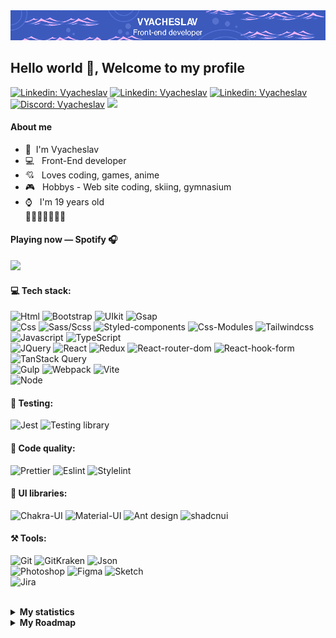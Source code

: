 




<!-- <p><em>Associate Technical Lead at <a href="https://www.oneorigin.us/">OneOrigin
</a><img src="https://i.gifer.com/3BBF.gif" width="30">
</em></p> -->
<div align="center"> <img src="https://github.com/Meow-Double/Meow-Double/blob/main/assets/baner.png"/>
</div>
 <h2 >Hello world 👋, Welcome to my profile </h2> 
<!-- <div align="center"><i>I'm a Front-End developer</i></div> -->

<!-- <img align="right" src="./assets/duck.gif" width="230"> -->
<!-- <img src="./assets/EyesCoding.gif" align="left" width="460" height="280"> -->
<!-- <p>Technology:</p> -->
<!-- <span> -->
[![Linkedin: Vyacheslav](https://img.shields.io/badge/-Linkedin-3C5ABC?style=social-square&logo=Linkedin&logoColor=white&link=https://www.linkedin.com/in/Linkedin-pugachev-7843292b1/)](https://www.linkedin.com/in/vyacheslav-pugachev-7843292b1/) [![Linkedin: Vyacheslav](https://img.shields.io/badge/-Telegram-3C5ABC?style=social-square&logo=Telegram&logoColor=white&link=https://t.me/Meow_Double)](https://t.me/Meow_Double) [![Linkedin: Vyacheslav](https://img.shields.io/badge/-Vkontakte-3C5ABC?style=social-square&logo=Vk&logoColor=white&link=https://vk.com/id492851216)](https://vk.com/id492851216) [![Discord: Vyacheslav](https://img.shields.io/badge/-Discord-3C5ABC?style=social-square&logo=discord&logoColor=white&link=https://discordapp.com/users/461120123147780116)](https://vk.com/id492851216) <a href="https://www.github.com/Meow-Double" target="_blank" rel="noreferrer"><img src="https://img.shields.io/github/followers/Meow-Double?logo=github&style=social-squaree&color=3C5ABC&labelColor=3C5ABC" /></a>


<div align="left">
 
<!-- <h4> ${\color{#ffffff} \textbf{ About me}}$ </h4> -->

#### About me

- 👦 &nbsp;I'm Vyacheslav
- 💻 &nbsp; Front-End developer
- 💘 &nbsp; Loves coding, games, anime
- 🎮 &nbsp; Hobbys - Web site coding, skiing, gymnasium 
- ⌚ &nbsp; I'm 19 years old \
🦆🦆🦆🦆🦆🦆🦆
</div>

<!-- <h4> ${\color{#ffffff} \textbf{ Language skills}}$ </h4>

English: A2 \
Russian: С1 \
Belarusian: B1 \
Japanese: N5 

-->
<!-- <img src="https://i.gifer.com/3BBF.gif" width="60"> -->

<!-- [![GitHub followers](https://img.shields.io/github/followers/Meow-double?label=Follow&style=social)](https://github.com/Meow-Double) -->
<!-- [![website](https://img.shields.io/badge/Website-46a2f1.svg?&style=flat-square&logo=Google-Chrome&logoColor=white&link=https://anmolsingh.me/)](https://anmolsingh.me/) -->
<!-- ![](https://visitor-badge.glitch.me/badge?page_id=anmol098.anmol098) -->
<!-- ![Waka Readme](https://github.com/anmol098/anmol098/workflows/Waka%20Readme/badge.svg) -->
<!-- <span><img src="https://i.gifer.com/3BBF.gif" width="30"></span> -->



<div>
<span align="left">

 #### Playing now — Spotify 🎧
 
<p> 
 <a href="https://open.spotify.com/user/31zsfjazugx4nipzslbutk72oqwa">
  <img src="https://spotify-github-profile.vercel.app/api/view?uid=31zsfjazugx4nipzslbutk72oqwa&cover_image=true&theme=novatorem&show_offline=false&background_color=121212&interchange=false&bar_color=3c5abc&bar_color_cover=false"/>
 </a>
</p>
</span>

<!-- <span align="left">
 
[![Discord Presence](https://lanyard.kyrie25.me/api/461120123147780116)](https://discord.com/users/461120123147780116)
</span> -->
 
</div>




<h4>💻 Tech stack:</h4>

![Html](https://img.shields.io/badge/HTML5-3C5ABC?style=for-the-badge&logo=html5&logoColor=white) ![Bootstrap](https://img.shields.io/badge/Bootstrap-3C5ABC?style=for-the-badge&logo=bootstrap&logoColor=white) ![UIkit](https://img.shields.io/badge/UIkit-3C5ABC?style=for-the-badge&logo=UIkit&logoColor=white) ![Gsap](https://img.shields.io/badge/Gsap-3C5ABC?style=for-the-badge&logo=greensock&logoColor=white) \
![Css](https://img.shields.io/badge/CSS3-3C5ABC?style=for-the-badge&logo=css3&logoColor=white) ![Sass/Scss](https://img.shields.io/badge/Sass/Scss-3C5ABC?style=for-the-badge&logo=sass&logoColor=white) ![Styled-components](https://img.shields.io/badge/Styled--components-3C5ABC?style=for-the-badge&logo=styled-components&logoColor=white) ![Css-Modules](https://img.shields.io/badge/Css--Modules-3C5ABC?style=for-the-badge&logo=css-modules&logoColor=white) ![Tailwindcss](https://img.shields.io/badge/Tailwindcss-3C5ABC?style=for-the-badge&logo=Tailwindcss&logoColor=white) \
![Javascript](https://img.shields.io/badge/JavaScript-3C5ABC?style=for-the-badge&logo=javascript&logoColor=white) ![TypeScript](https://img.shields.io/badge/TypeScript-3C5ABC?style=for-the-badge&logo=typescript&logoColor=white) \
![JQuery](https://img.shields.io/badge/JQuery-3C5ABC?style=for-the-badge&logo=jquery&logoColor=fff) ![React](https://img.shields.io/badge/React-3C5ABC?style=for-the-badge&logo=react&logoColor=%2361DAFB) ![Redux](https://img.shields.io/badge/Redux-3C5ABC?style=for-the-badge&logo=redux&logoColor=white) ![React-router-dom](https://img.shields.io/badge/React--router--dom-3C5ABC?style=for-the-badge&logo=react-router&logoColor=white) ![React-hook-form](https://img.shields.io/badge/React--hook--form-3C5ABC?style=for-the-badge&logo=react-hook-form&logoColor=white) ![TanStack Query](https://img.shields.io/badge/TanStack_Query-3C5ABC?style=for-the-badge&logo=React-query&logoColor=white) \
![Gulp](https://img.shields.io/badge/Gulp-3C5ABC?style=for-the-badge&logo=gulp&logoColor=white) ![Webpack](https://img.shields.io/badge/Webpack-3C5ABC?style=for-the-badge&logo=webpack&logoColor=white) ![Vite](https://img.shields.io/badge/Vite-3C5ABC?style=for-the-badge&logo=Vite&logoColor=white) \
![Node](https://img.shields.io/badge/Node.Js-3C5ABC?style=for-the-badge&logo=node.js&logoColor=white)

<h4>🔧 Testing:</h4>

![Jest](https://img.shields.io/badge/Jest-3C5ABC?style=for-the-badge&logo=Jest&logoColor=white) ![Testing library](https://img.shields.io/badge/Testing_Library-3C5ABC?style=for-the-badge&logo=TestingLibrary&logoColor=white) 

<h4>📃 Code quality:</h4>

![Prettier](https://img.shields.io/badge/Prettier-3C5ABC?style=for-the-badge&logo=Prettier&logoColor=white) ![Eslint](https://img.shields.io/badge/Eslint-3C5ABC?style=for-the-badge&logo=Eslint&logoColor=white) ![Stylelint](https://img.shields.io/badge/Stylelint-3C5ABC?style=for-the-badge&logo=Stylelint&logoColor=white)

<h4>🎨 UI libraries:</h4>

![Chakra-UI](https://img.shields.io/badge/Chakra--UI-3C5ABC?style=for-the-badge&logo=chakra-ui&logoColor=white) ![Material-UI](https://img.shields.io/badge/Material--UI-3C5ABC?style=for-the-badge&logo=mui&logoColor=white) ![Ant design](https://img.shields.io/badge/Ant_Design-3C5ABC?style=for-the-badge&logo=ant-design&logoColor=white) ![shadcnui](https://img.shields.io/badge/Shadcn--UI-3C5ABC?style=for-the-badge&logo=shadcnui&logoColor=white)

<h4>⚒️ Tools:</h4>

![Git](https://img.shields.io/badge/GIT-3C5ABC?style=for-the-badge&logo=git&logoColor=white) ![GitKraken](https://img.shields.io/badge/Git_Kraken-3C5ABC?style=for-the-badge&logo=GitKraken&logoColor=white) ![Json](https://img.shields.io/badge/Json-3C5ABC?style=for-the-badge&logo=json&logoColor=white) \
![Photoshop](https://img.shields.io/badge/Photoshop-3C5ABC?style=for-the-badge&logo=Adobe%20Photoshop&logoColor=white) ![Figma](https://img.shields.io/badge/Figma-3C5ABC?style=for-the-badge&logo=figma&logoColor=white) ![Sketch](https://img.shields.io/badge/Sketch-3C5ABC?style=for-the-badge&logo=Sketch&logoColor=white) \
![Jira](https://img.shields.io/badge/Jira-3C5ABC?style=for-the-badge&logo=Jira&logoColor=white) 

<br/>


<details>
  <summary><strong>My statistics</strong></summary>

  <br />
  <div align="left">

 ![meow-double's Streak](https://github-readme-streak-stats.herokuapp.com/?user=meow-double&theme=tokyonight&hide_border=false)
 
 ![meow-double's Stats](https://github-readme-stats.vercel.app/api?username=meow-double&theme=tokyonight&show_icons=true&hide_border=false&count_private=true)
 
 ![meow-double's Top Languages](https://github-readme-stats.vercel.app/api/top-langs/?username=meow-double&theme=tokyonight&show_icons=true&hide_border=false&layout=compact)

</div>

</details>


<details>
  <summary><strong>My Roadmap</strong></summary>

  <br />

 ### Era I - Beginning of the journey
August 22, 2022 I am starting to learn the frontend. I learn html and css first. After that, I start making my first website by video. It took about a month to do all this. Then practice starts, during which I improve my layout knowledge and learn BEM methodology. After 3 months I start learning JavaScript base of the language, then the browser part. I consolidate JavaScript in practice. After 5 months I start learning Gulp and Scss. After a couple weeks I learn jQuery. Practicing on projects where I learn how to use jQuery plugins for quick implementation. After 7 months, I start learning Git. The way forward is practicing and learning different JS libraries. This is how I get acquainted with Gsap from GreenSock and start animating my projects. 

### Era II - Abundant Learning
The next phase is an abundant study of JS. In late spring, I begin to improve my knowledge of JavaScript. I implement custom UI elements - popups, modals, dropdowns, accordions, tooltips, checkboxes, selectors, drag & drop, etc.
After that, I increase my experience and move on to learning algorithms. 

### Era III - Path to Junior
I didn't manage to learn all the algorithms, I realized that I didn't need it yet. I started learning React a year later - October 1, 2023. I familiarized myself with the concepts of Jsx, props, functional components, rendering, component lifecycle, virtual tree DOM, hooks. From hooks I am familiarizing myself with -useState, useEffect, useRef, useMemo, useCallback, React memo, useContext. After that I wish my first projects.
Then I study Redux, and implement a couple of examples. After which I promptly go into studying Redux Toolkit and TypeScript. I study all this and make my first project on TS (spoiler - the project turned out terrible). I join my first organization where I learn how to work in a team. There we make a huge commercial project (Spoiler - everything failed). I leave the organization and start doing my own code, learn a bit of backend. I get acquainted with express and do a couple of not complicated projects.

### Era IV - Rethinking code
I am beginning to get acquainted with FSD architecture. I implement a couple of projects on it. After that I begin to be a fan of this approach. Then I watch videos of various youtubers and realize that my code is not ideal. Having reconsidered my code and projects, I start practicing abundantly. In the course of practice, I chase clean code, so I study such principles of the approach as SOLID, KIS, DRY. I'm rethinking typing in TypeScript. Practicing. As a result, I learn the tools for implementing clean code - prettier and eslint. I start not just writing code, but thinking about what and why. Thus, I realize that FSD should not be dragged into all projects. After 6 months of studying prettier, I am improving my knowledge and my code.

### Era V - Leadership Skills
I start to realize a joint project with a friend, where I become a team leader. I create my own organization. In it I make a repository kernel - where all the configs for the projects are contained. Then with a friend we design the project and start to realize it. 
This path is still ongoing at the moment, so you can follow me as I become a Middle Developer by subscribing to me beforehand. Thank you so much for reading all of this. This block was made to keep my story alive.
</details>



<!-- ### 📋 My Resume: soon... -->

<!-- [![Twitter Follow](https://img.shields.io/twitter/follow/misteranmol?label=Follow)](https://twitter.com/intent/follow?screen_name=misteranmol) -->


<!-- <img src="https://i.gifer.com/4N14.gif"> -->
<!-- <img src="https://i.gifer.com/1j6F.gif"> -->
<!-- <img src="https://i.gifer.com/GiZi.gif"> -->


